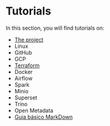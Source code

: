 # Tutorials

In this section, you will find tutorials on:

* [The project](http://localhost:8005/tutorials/theproject/theproject)
* Linux
* GitHub
* GCP
* [Terraform](http://localhost:8005/tutorials/terraform/terraform)
* Docker
* Airflow
* Spark
* Minio
* Superset
* Trino
* Open Metadata
* [Guia básico MarkDown](https://docs.pipz.com/central-de-ajuda/learning-center/guia-basico-de-markdown#open)